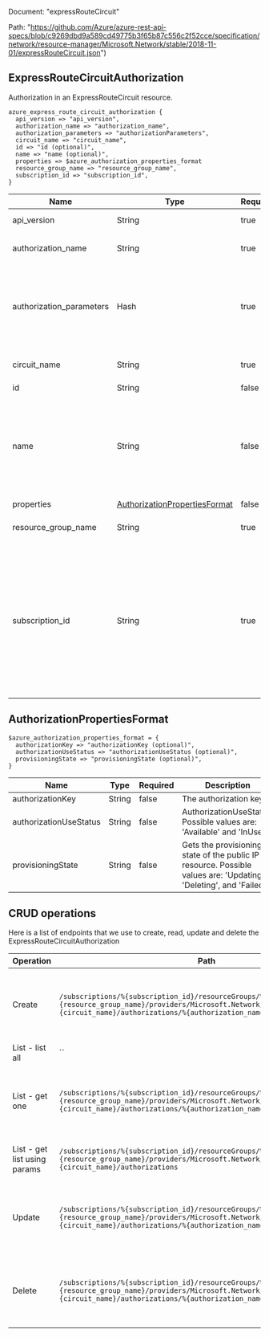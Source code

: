 Document: "expressRouteCircuit"


Path: "https://github.com/Azure/azure-rest-api-specs/blob/c9269dbd9a589cd49775b3f65b87c556c2f52cce/specification/network/resource-manager/Microsoft.Network/stable/2018-11-01/expressRouteCircuit.json")

## ExpressRouteCircuitAuthorization

Authorization in an ExpressRouteCircuit resource.

```puppet
azure_express_route_circuit_authorization {
  api_version => "api_version",
  authorization_name => "authorization_name",
  authorization_parameters => "authorizationParameters",
  circuit_name => "circuit_name",
  id => "id (optional)",
  name => "name (optional)",
  properties => $azure_authorization_properties_format
  resource_group_name => "resource_group_name",
  subscription_id => "subscription_id",
}
```

| Name        | Type           | Required       | Description       |
| ------------- | ------------- | ------------- | ------------- |
|api_version | String | true | Client API version. |
|authorization_name | String | true | The name of the authorization. |
|authorization_parameters | Hash | true | Parameters supplied to the create or update express route circuit authorization operation. |
|circuit_name | String | true | The name of the express route circuit. |
|id | String | false | Resource ID. |
|name | String | false | Gets name of the resource that is unique within a resource group. This name can be used to access the resource. |
|properties | [AuthorizationPropertiesFormat](#authorizationpropertiesformat) | false |  |
|resource_group_name | String | true | The name of the resource group. |
|subscription_id | String | true | The subscription credentials which uniquely identify the Microsoft Azure subscription. The subscription ID forms part of the URI for every service call. |
        
## AuthorizationPropertiesFormat



```puppet
$azure_authorization_properties_format = {
  authorizationKey => "authorizationKey (optional)",
  authorizationUseStatus => "authorizationUseStatus (optional)",
  provisioningState => "provisioningState (optional)",
}
```

| Name        | Type           | Required       | Description       |
| ------------- | ------------- | ------------- | ------------- |
|authorizationKey | String | false | The authorization key. |
|authorizationUseStatus | String | false | AuthorizationUseStatus. Possible values are: 'Available' and 'InUse'. |
|provisioningState | String | false | Gets the provisioning state of the public IP resource. Possible values are: 'Updating', 'Deleting', and 'Failed'. |



## CRUD operations

Here is a list of endpoints that we use to create, read, update and delete the ExpressRouteCircuitAuthorization

| Operation | Path | Verb | Description | OperationID |
| ------------- | ------------- | ------------- | ------------- | ------------- |
|Create|`/subscriptions/%{subscription_id}/resourceGroups/%{resource_group_name}/providers/Microsoft.Network/expressRouteCircuits/%{circuit_name}/authorizations/%{authorization_name}`|Put|Creates or updates an authorization in the specified express route circuit.|ExpressRouteCircuitAuthorizations_CreateOrUpdate|
|List - list all|``||||
|List - get one|`/subscriptions/%{subscription_id}/resourceGroups/%{resource_group_name}/providers/Microsoft.Network/expressRouteCircuits/%{circuit_name}/authorizations/%{authorization_name}`|Get|Gets the specified authorization from the specified express route circuit.|ExpressRouteCircuitAuthorizations_Get|
|List - get list using params|`/subscriptions/%{subscription_id}/resourceGroups/%{resource_group_name}/providers/Microsoft.Network/expressRouteCircuits/%{circuit_name}/authorizations`|Get|Gets all authorizations in an express route circuit.|ExpressRouteCircuitAuthorizations_List|
|Update|`/subscriptions/%{subscription_id}/resourceGroups/%{resource_group_name}/providers/Microsoft.Network/expressRouteCircuits/%{circuit_name}/authorizations/%{authorization_name}`|Put|Creates or updates an authorization in the specified express route circuit.|ExpressRouteCircuitAuthorizations_CreateOrUpdate|
|Delete|`/subscriptions/%{subscription_id}/resourceGroups/%{resource_group_name}/providers/Microsoft.Network/expressRouteCircuits/%{circuit_name}/authorizations/%{authorization_name}`|Delete|Deletes the specified authorization from the specified express route circuit.|ExpressRouteCircuitAuthorizations_Delete|
